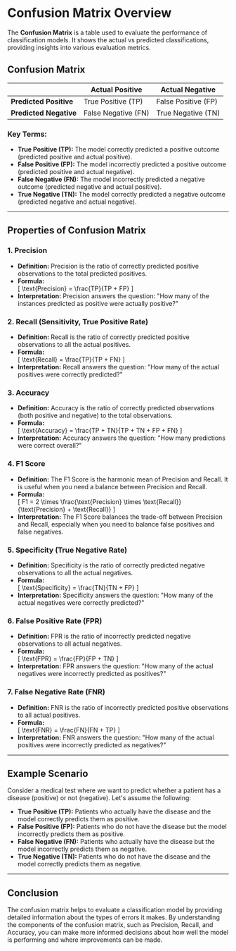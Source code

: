 # Confusion Matrix Overview

The **Confusion Matrix** is a table used to evaluate the performance of classification models. It shows the actual vs predicted classifications, providing insights into various evaluation metrics.

## Confusion Matrix

|                       | **Actual Positive** | **Actual Negative** |
|-----------------------|---------------------|---------------------|
| **Predicted Positive** | True Positive (TP)   | False Positive (FP) |
| **Predicted Negative** | False Negative (FN)  | True Negative (TN)  |

### Key Terms:
- **True Positive (TP):** The model correctly predicted a positive outcome (predicted positive and actual positive).
- **False Positive (FP):** The model incorrectly predicted a positive outcome (predicted positive and actual negative).
- **False Negative (FN):** The model incorrectly predicted a negative outcome (predicted negative and actual positive).
- **True Negative (TN):** The model correctly predicted a negative outcome (predicted negative and actual negative).

---

## Properties of Confusion Matrix

### 1. **Precision**
   - **Definition:** Precision is the ratio of correctly predicted positive observations to the total predicted positives.
   - **Formula:**  
     \[
     \text{Precision} = \frac{TP}{TP + FP}
     \]
   - **Interpretation:** Precision answers the question: "How many of the instances predicted as positive were actually positive?"

### 2. **Recall (Sensitivity, True Positive Rate)**
   - **Definition:** Recall is the ratio of correctly predicted positive observations to all the actual positives.
   - **Formula:**  
     \[
     \text{Recall} = \frac{TP}{TP + FN}
     \]
   - **Interpretation:** Recall answers the question: "How many of the actual positives were correctly predicted?"

### 3. **Accuracy**
   - **Definition:** Accuracy is the ratio of correctly predicted observations (both positive and negative) to the total observations.
   - **Formula:**  
     \[
     \text{Accuracy} = \frac{TP + TN}{TP + TN + FP + FN}
     \]
   - **Interpretation:** Accuracy answers the question: "How many predictions were correct overall?"

### 4. **F1 Score**
   - **Definition:** The F1 Score is the harmonic mean of Precision and Recall. It is useful when you need a balance between Precision and Recall.
   - **Formula:**  
     \[
     F1 = 2 \times \frac{\text{Precision} \times \text{Recall}}{\text{Precision} + \text{Recall}}
     \]
   - **Interpretation:** The F1 Score balances the trade-off between Precision and Recall, especially when you need to balance false positives and false negatives.

### 5. **Specificity (True Negative Rate)**
   - **Definition:** Specificity is the ratio of correctly predicted negative observations to all the actual negatives.
   - **Formula:**  
     \[
     \text{Specificity} = \frac{TN}{TN + FP}
     \]
   - **Interpretation:** Specificity answers the question: "How many of the actual negatives were correctly predicted?"

### 6. **False Positive Rate (FPR)**
   - **Definition:** FPR is the ratio of incorrectly predicted negative observations to all actual negatives.
   - **Formula:**  
     \[
     \text{FPR} = \frac{FP}{FP + TN}
     \]
   - **Interpretation:** FPR answers the question: "How many of the actual negatives were incorrectly predicted as positives?"

### 7. **False Negative Rate (FNR)**
   - **Definition:** FNR is the ratio of incorrectly predicted positive observations to all actual positives.
   - **Formula:**  
     \[
     \text{FNR} = \frac{FN}{FN + TP}
     \]
   - **Interpretation:** FNR answers the question: "How many of the actual positives were incorrectly predicted as negatives?"

---

## Example Scenario

Consider a medical test where we want to predict whether a patient has a disease (positive) or not (negative). Let's assume the following:

- **True Positive (TP):** Patients who actually have the disease and the model correctly predicts them as positive.
- **False Positive (FP):** Patients who do not have the disease but the model incorrectly predicts them as positive.
- **False Negative (FN):** Patients who actually have the disease but the model incorrectly predicts them as negative.
- **True Negative (TN):** Patients who do not have the disease and the model correctly predicts them as negative.

---

## Conclusion

The confusion matrix helps to evaluate a classification model by providing detailed information about the types of errors it makes. By understanding the components of the confusion matrix, such as Precision, Recall, and Accuracy, you can make more informed decisions about how well the model is performing and where improvements can be made.